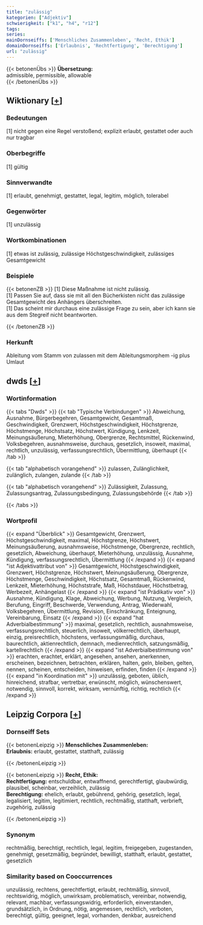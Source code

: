 ```yaml
---
title: "zulässig"
kategorien: ["Adjektiv"]
schwierigkeit: ["k1", "h4", "r12"]
tags:
series:
mainDornseiffs: ['Menschliches Zusammenleben', 'Recht, Ethik']
domainDornseiffs: ['Erlaubnis', 'Rechtfertigung', 'Berechtigung']
url: "zulässig"
---
```


{{< betonenÜbs >}}
**Übersetzung:**  
admissible, permissible, allowable  
{{< /betonenÜbs >}}

## Wiktionary [[+](https://de.wiktionary.org/wiki/zulässig)]

### Bedeutungen
[1] nicht gegen eine Regel verstoßend; explizit erlaubt, gestattet oder auch nur tragbar  

### Oberbegriffe
[1] gültig  

### Sinnverwandte
[1] erlaubt, genehmigt, gestattet, legal, legitim, möglich, tolerabel  

### Gegenwörter
[1] unzulässig  

### Wortkombinationen
[1] etwas ist zulässig, zulässige Höchstgeschwindigkeit, zulässiges Gesamtgewicht  

### Beispiele
{{< betonenZB >}}
[1] Diese Maßnahme ist nicht zulässig.  
[1] Passen Sie auf, dass sie mit all den Bücherkisten nicht das zulässige Gesamtgewicht des Anhängers überschreiten.  
[1] Das scheint mir durchaus eine zulässige Frage zu sein, aber ich kann sie aus dem Stegreif nicht beantworten.  

{{< /betonenZB >}}
### Herkunft
Ableitung vom Stamm von zulassen mit dem Ableitungsmorphem -ig plus Umlaut  



## dwds [[+](https://www.dwds.de/wb/zulässig)]

### Wortinformation
{{< tabs "Dwds" >}}
{{< tab "Typische Verbindungen" >}}
Abweichung, Ausnahme, Bürgerbegehren, Gesamtgewicht, Gesamtmaß, Geschwindigkeit, Grenzwert, Höchstgeschwindigkeit, Höchstgrenze, Höchstmenge, Höchstsatz, Höchstwert, Kündigung, Lenkzeit, Meinungsäußerung, Mieterhöhung, Obergrenze, Rechtsmittel, Rückenwind, Volksbegehren, ausnahmsweise, durchaus, gesetzlich, insoweit, maximal, rechtlich, unzulässig, verfassungsrechtlich, Übermittlung, überhaupt
{{< /tab >}}

{{< tab "alphabetisch vorangehend" >}}
zulassen, Zulänglichkeit, zulänglich, zulangen, zulande
{{< /tab >}}

{{< tab "alphabetisch vorangehend" >}}
Zulässigkeit, Zulassung, Zulassungsantrag, Zulassungsbedingung, Zulassungsbehörde
{{< /tab >}}

{{< /tabs >}}

### Wortprofil
{{< expand "Überblick" >}} Gesamtgewicht, Grenzwert, Höchstgeschwindigkeit, maximal, Höchstgrenze, Höchstwert, Meinungsäußerung, ausnahmsweise, Höchstmenge, Obergrenze, rechtlich, gesetzlich, Abweichung, überhaupt, Mieterhöhung, unzulässig, Ausnahme, Kündigung, verfassungsrechtlich, Übermittlung {{< /expand >}}
{{< expand "ist Adjektivattribut von" >}} Gesamtgewicht, Höchstgeschwindigkeit, Grenzwert, Höchstgrenze, Höchstwert, Meinungsäußerung, Obergrenze, Höchstmenge, Geschwindigkeit, Höchstsatz, Gesamtmaß, Rückenwind, Lenkzeit, Mieterhöhung, Höchststrafe, Maß, Höchstdauer, Höchstbetrag, Werbezeit, Anhängelast {{< /expand >}}
{{< expand "ist Prädikativ von" >}} Ausnahme, Kündigung, Klage, Abweichung, Werbung, Nutzung, Vergleich, Berufung, Eingriff, Beschwerde, Verwendung, Antrag, Wiederwahl, Volksbegehren, Übermittlung, Revision, Einschränkung, Enteignung, Vereinbarung, Einsatz {{< /expand >}}
{{< expand "hat Adverbialbestimmung" >}} maximal, gesetzlich, rechtlich, ausnahmsweise, verfassungsrechtlich, steuerlich, insoweit, völkerrechtlich, überhaupt, einzig, preisrechtlich, höchstens, verfassungsmäßig, durchaus, baurechtlich, aktienrechtlich, demnach, medienrechtlich, satzungsmäßig, kartellrechtlich {{< /expand >}}
{{< expand "ist Adverbialbestimmung von" >}} erachten, erachtet, erklärt, angesehen, ansehen, anerkennen, erscheinen, bezeichnen, betrachten, erklären, halten, geln, bleiben, gelten, nennen, scheinen, entscheiden, hinweisen, erfinden, finden {{< /expand >}}
{{< expand "in Koordination mit" >}} unzulässig, geboten, üblich, hinreichend, strafbar, vertretbar, erwünscht, möglich, wünschenswert, notwendig, sinnvoll, korrekt, wirksam, vernünftig, richtig, rechtlich {{< /expand >}}

## Leipzig Corpora [[+](https://corpora.uni-leipzig.de/en/res?word=zulässig&corpusId=deu_newscrawl-public_2018)]

### Dornseiff Sets
{{< betonenLeipzig >}}
**Menschliches Zusammenleben:**  
**Erlaubnis:** erlaubt, gestattet, statthaft, zulässig  

{{< /betonenLeipzig >}}


{{< betonenLeipzig >}}
**Recht, Ethik:**  
**Rechtfertigung:** entschuldbar, entwaffnend, gerechtfertigt, glaubwürdig, plausibel, scheinbar, verzeihlich, zulässig  
**Berechtigung:** ehelich, erlaubt, gebührend, gehörig, gesetzlich, legal, legalisiert, legitim, legitimiert, rechtlich, rechtmäßig, statthaft, verbrieft, zugehörig, zulässig  

{{< /betonenLeipzig >}}

### Synonym
rechtmäßig, berechtigt, rechtlich, legal, legitim, freigegeben, zugestanden, genehmigt, gesetzmäßig, begründet, bewilligt, statthaft, erlaubt, gestattet, gesetzlich


### Similarity based on Cooccurrences
unzulässig, rechtens, gerechtfertigt, erlaubt, rechtmäßig, sinnvoll, rechtswidrig, möglich, unwirksam, problematisch, vereinbar, notwendig, relevant, machbar, verfassungswidrig, erforderlich, einverstanden, grundsätzlich, in Ordnung, nötig, angemessen, rechtlich, verboten, berechtigt, gültig, geeignet, legal, vorhanden, denkbar, ausreichend

